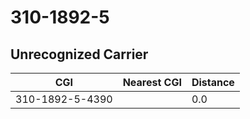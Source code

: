 # 310-1892-5
## Unrecognized Carrier


| CGI | Nearest CGI | Distance |
|-----|-------------|----------|
| 310-1892-5-4390 |  | 0.0 |

